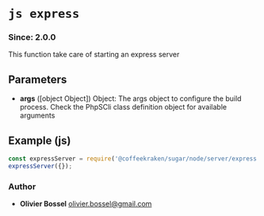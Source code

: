


<!-- @namespace    sugar.node.server -->

# ```js express ```
### Since: 2.0.0

This function take care of starting an express server

## Parameters

- **args** ([object Object]) Object: The args object to configure the build process. Check the PhpSCli class definition object for available arguments



## Example (js)

```js
const expressServer = require('@coffeekraken/sugar/node/server/express');
expressServer({});
```


### Author
- **Olivier Bossel** <a href="mailto:olivier.bossel@gmail.com">olivier.bossel@gmail.com</a> 




